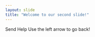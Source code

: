 ```yaml
---
layout: slide 
title: "Welcome to our second slide!"
---
```

Send Help 
Use the left arrow to go back!
